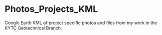 # Photos_Projects_KML
Google Earth KML of project specific photos and files from my work in the KYTC Geotechnical Branch. 
